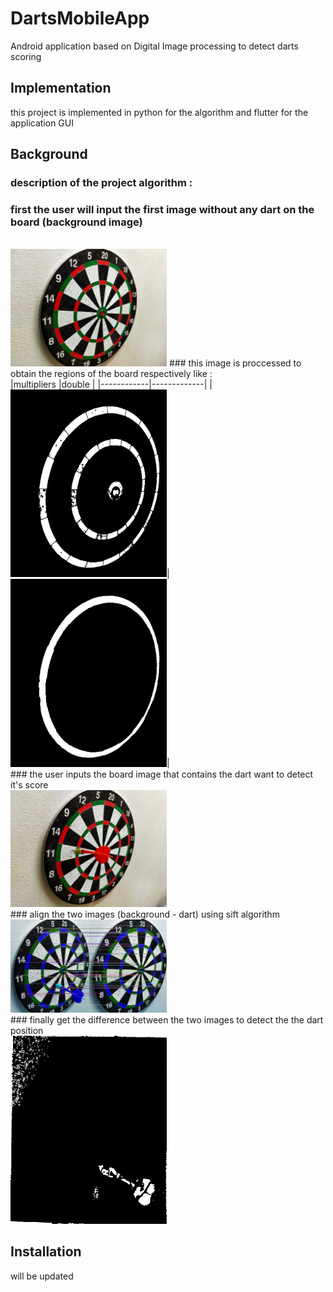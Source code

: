 # DartsMobileApp
Android application based on Digital Image processing to detect darts scoring 

## Implementation
this project is implemented in python for the algorithm and flutter for the application GUI

## Background 
### description of the project algorithm :
### first the user will input the first image without any dart on the board (background image)
<br>
<img src="test_images/dartBoard1.jpg" width="250">
### this image is proccessed to obtain the regions of the board respectively like : 
<br>
|multipliers |double       |
|------------|-------------|
|<img src="debug_images/multipliers regions.jpg" width="250">|<img src="debug_images/double regions.jpg" width="250">|
<br>
### the user inputs the board image that contains the dart want to detect it's score 
<br>
<img src="test_images/dart11.jpg" width="250">
<br>
### align the two images (background - dart) using sift algorithm 
<img src="debug_images/matches.jpg" width="250">
<br>
### finally get the difference between the two images to detect the the dart position 
<br>
<img src="debug_images/diff image.jpg" width="250">
<br>












## Installation
will be updated 









